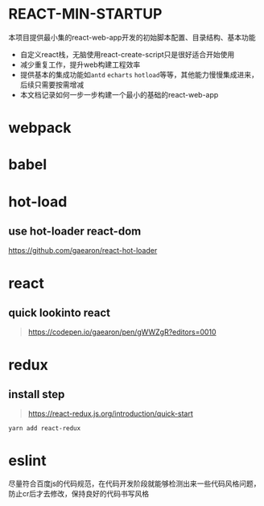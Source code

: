 # REACT-MIN-STARTUP
本项目提供最小集的react-web-app开发的初始脚本配置、目录结构、基本功能
- 自定义react栈，无脑使用react-create-script只是很好适合开始使用
- 减少重复工作，提升web构建工程效率
- 提供基本的集成功能如`antd` `echarts` `hotload`等等，其他能力慢慢集成进来，后续只需要按需增减
- 本文档记录如何一步一步构建一个最小的基础的react-web-app

# webpack

# babel

# hot-load
## 
## use hot-loader react-dom
https://github.com/gaearon/react-hot-loader

# react
## quick lookinto react
> https://codepen.io/gaearon/pen/gWWZgR?editors=0010

# redux
## install step
> https://react-redux.js.org/introduction/quick-start

`yarn add react-redux`

# eslint
尽量符合百度js的代码规范，在代码开发阶段就能够检测出来一些代码风格问题，防止cr后才去修改，保持良好的代码书写风格
